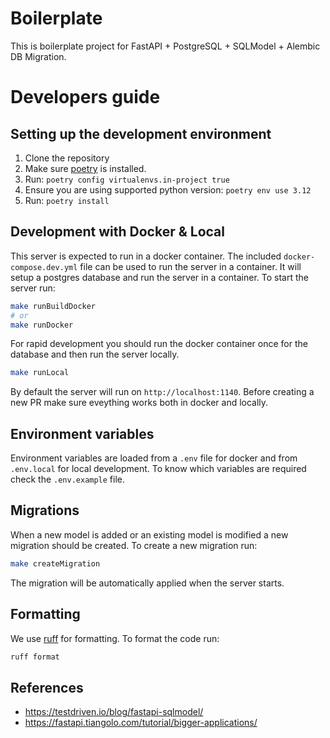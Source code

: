# Boilerplate

This is boilerplate project for FastAPI + PostgreSQL + SQLModel + Alembic DB Migration.

# Developers guide

## Setting up the development environment

1. Clone the repository
2. Make sure [poetry](https://python-poetry.org/docs/#installation) is installed.
3. Run: `poetry config virtualenvs.in-project true`
4. Ensure you are using supported python version: `poetry env use 3.12`
5. Run: `poetry install`

## Development with Docker & Local

This server is expected to run in a docker container. The included `docker-compose.dev.yml` file can be used to run the server in a container. It will setup a postgres database and run the server in a container.
To start the server run:

```bash
make runBuildDocker
# or
make runDocker
```

For rapid development you should run the docker container once for the database and then run the server locally.

```bash
make runLocal
```

By default the server will run on `http://localhost:1140`. Before creating a new PR make sure eveything works both in docker and locally.

## Environment variables

Environment variables are loaded from a `.env` file for docker and from `.env.local` for local development. To know which variables are required check the `.env.example` file.

## Migrations

When a new model is added or an existing model is modified a new migration should be created. To create a new migration run:

```bash
make createMigration
```

The migration will be automatically applied when the server starts.

## Formatting

We use [ruff](https://docs.astral.sh/ruff/) for formatting. To format the code run:

```bash
ruff format
```

## References

- https://testdriven.io/blog/fastapi-sqlmodel/
- https://fastapi.tiangolo.com/tutorial/bigger-applications/
